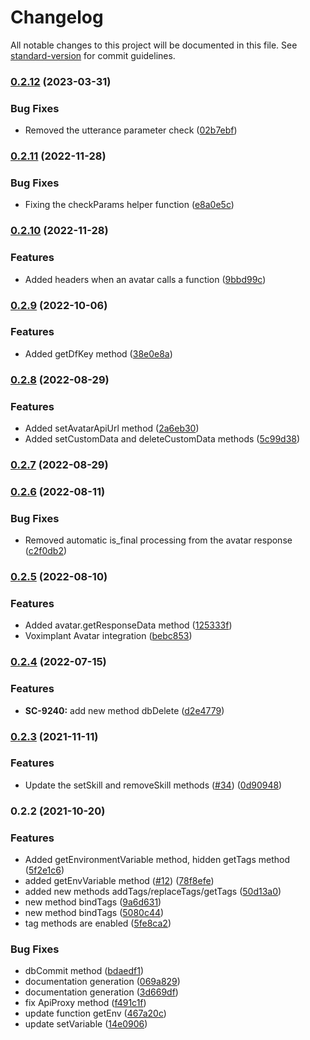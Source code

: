 # Changelog

All notable changes to this project will be documented in this file. See [standard-version](https://github.com/conventional-changelog/standard-version) for commit guidelines.

### [0.2.12](https://github.com/voximplant/kit-functions-sdk/compare/v0.2.11...v0.2.12) (2023-03-31)


### Bug Fixes

* Removed the utterance parameter check ([02b7ebf](https://github.com/voximplant/kit-functions-sdk/commit/02b7ebf48dc5533117ef4d5dcfd15798c7811209))

### [0.2.11](https://github.com/voximplant/kit-functions-sdk/compare/v0.2.10...v0.2.11) (2022-11-28)


### Bug Fixes

* Fixing the checkParams helper function ([e8a0e5c](https://github.com/voximplant/kit-functions-sdk/commit/e8a0e5c9acb4d67a887792956239f7844971ad33))

### [0.2.10](https://github.com/voximplant/kit-functions-sdk/compare/v0.2.9...v0.2.10) (2022-11-28)


### Features

* Added headers when an avatar calls a function ([9bbd99c](https://github.com/voximplant/kit-functions-sdk/commit/9bbd99c307027f91668916a2fb40da4f33ec0eef))

### [0.2.9](https://github.com/voximplant/kit-functions-sdk/compare/v0.2.8...v0.2.9) (2022-10-06)


### Features

* Added getDfKey method ([38e0e8a](https://github.com/voximplant/kit-functions-sdk/commit/38e0e8a7e4a948f4ecaa885179e2e0bfc22e0cd0))

### [0.2.8](https://github.com/voximplant/kit-functions-sdk/compare/v0.2.7...v0.2.8) (2022-08-29)


### Features

* Added setAvatarApiUrl method ([2a6eb30](https://github.com/voximplant/kit-functions-sdk/commit/2a6eb303b2f4c76280ab3456d3a94339c20d3417))
* Added setCustomData and deleteCustomData methods ([5c99d38](https://github.com/voximplant/kit-functions-sdk/commit/5c99d389f11730a5718ef87020aafcaf6a30601f))

### [0.2.7](https://github.com/voximplant/kit-functions-sdk/compare/v0.2.6...v0.2.7) (2022-08-29)

### [0.2.6](https://github.com/voximplant/kit-functions-sdk/compare/v0.2.5...v0.2.6) (2022-08-11)


### Bug Fixes

* Removed automatic is_final processing from the avatar response ([c2f0db2](https://github.com/voximplant/kit-functions-sdk/commit/c2f0db26635ddf36906c482f0b573b22e735611b))

### [0.2.5](https://github.com/voximplant/kit-functions-sdk/compare/v0.2.4...v0.2.5) (2022-08-10)


### Features

* Added avatar.getResponseData method ([125333f](https://github.com/voximplant/kit-functions-sdk/commit/125333f21a23470d668731e812a5683f42d8861b))
* Voximplant Avatar integration ([bebc853](https://github.com/voximplant/kit-functions-sdk/commit/bebc853e6d5c3595aebd0c80a8334b598d44f292))

### [0.2.4](https://github.com/voximplant/kit-functions-sdk/compare/v0.2.3...v0.2.4) (2022-07-15)


### Features

* **SC-9240:** add new method dbDelete ([d2e4779](https://github.com/voximplant/kit-functions-sdk/commit/d2e47796b9be4f25092daab8023d00bd58ba26a2))

### [0.2.3](https://github.com/voximplant/kit-functions-sdk/compare/v0.2.2...v0.2.3) (2021-11-11)


### Features

* Update the setSkill and removeSkill methods ([#34](https://github.com/voximplant/kit-functions-sdk/issues/34)) ([0d90948](https://github.com/voximplant/kit-functions-sdk/commit/0d90948499442920164936f30a63f67f435fade0))

### 0.2.2 (2021-10-20)


### Features

* Added getEnvironmentVariable method, hidden getTags method ([5f2e1c6](https://github.com/voximplant/kit-functions-sdk/commit/5f2e1c670367797cad85370a3c1ec90abed405df))
* added getEnvVariable method ([#12](https://github.com/voximplant/kit-functions-sdk/issues/12)) ([78f8efe](https://github.com/voximplant/kit-functions-sdk/commit/78f8efe57e072b13f53c536094ffa5f6d2bd3da3))
* added new methods addTags/replaceTags/getTags ([50d13a0](https://github.com/voximplant/kit-functions-sdk/commit/50d13a058d4e7dfaced506253ecc99ecd588db3f))
* new method bindTags ([9a6d631](https://github.com/voximplant/kit-functions-sdk/commit/9a6d6311afd8ff0ac1ed30bd676840b8084d4535))
* new method bindTags ([5080c44](https://github.com/voximplant/kit-functions-sdk/commit/5080c4414e9d5258c09b792a4274302e337af620))
* tag methods are enabled ([5fe8ca2](https://github.com/voximplant/kit-functions-sdk/commit/5fe8ca297b5145a80580b6c70189dfebc4535ddb))


### Bug Fixes

* dbCommit method ([bdaedf1](https://github.com/voximplant/kit-functions-sdk/commit/bdaedf18c00a05ef48e30379e53e62650dfd3554))
* documentation generation ([069a829](https://github.com/voximplant/kit-functions-sdk/commit/069a82911e11344a4f43457de99e71191349164d))
* documentation generation ([3d669df](https://github.com/voximplant/kit-functions-sdk/commit/3d669df895a5643a3c632d26380b14b81d04cb30))
* fix ApiProxy method ([f491c1f](https://github.com/voximplant/kit-functions-sdk/commit/f491c1fd26a01f7fbb9a5281ad9a5df0c631c939))
* update function getEnv ([467a20c](https://github.com/voximplant/kit-functions-sdk/commit/467a20cf7315040eac297df641a902e1a4f39fdb))
* update setVariable ([14e0906](https://github.com/voximplant/kit-functions-sdk/commit/14e090609d794ca19b96ce762c727aa8f74aa386))
